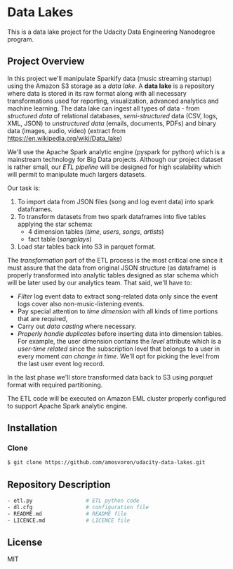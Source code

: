 # Data Lakes
This is a data lake project for the Udacity Data Engineering Nanodegree program.

## Project Overview
In this project we'll manipulate Sparkify data (music streaming startup) using the Amazon S3 storage as a *data lake*. A **data lake** is a repository where data is stored in its raw format along with all necessary transformations used for reporting, visualization, advanced analytics and machine learning. The data lake can ingest all types of data - from *structured data* of relational databases, *semi-structured* data (CSV, logs, XML, JSON) to *unstructured data* (emails, documents, PDFs) and binary data (images, audio, video) (extract from https://en.wikipedia.org/wiki/Data_lake)

We'll use the Apache Spark analytic engine (pyspark for python) which is a mainstream technology for Big Data projects. Although our project dataset is rather small, our *ETL pipeline* will be designed for high scalability which will permit to manipulate much largers datasets.

Our task is:

 1. To import data from JSON files (song and log event data) into spark dataframes.
 2. To transform datasets from two spark dataframes into five tables applying the star schema:
     - 4 dimension tables (*time*, *users*, *songs*, *artists*)
     - fact table (*songplays*)
 3. Load star tables back into S3 in parquet format.

The *transformation* part of the ETL process is the most critical one since it must assure that the data from original JSON structure (as dataframe) is properly transformed into analytic tables designed as star schema which will be later used by our analytics team. That said, we'll have to:

 - *Filter* log event data to extract song-related data only since the event logs cover also non-music-listening events.
 - Pay special attention to *time dimension* with all kinds of time portions that are required,
 - Carry out *data casting* where necessary.
 - *Properly handle duplicates* before inserting data into dimension tables. For example, the user dimension contains the *level* attribute which is a *user-time related* since the subscription level that belongs to a user in every moment *can change in time*. We'll opt for picking the level from the last user event log record. 

In the last phase we'll store transformed data back to S3 using *parquet* format with required partitioning.

The ETL code will be executed on Amazon EML cluster properly configured to support Apache Spark analytic engine.

## Installation
### Clone
```sh
$ git clone https://github.com/amosvoron/udacity-data-lakes.git
```

## Repository Description

```sh  
- etl.py                 # ETL python code
- dl.cfg                 # configuration file
- README.md              # README file
- LICENCE.md             # LICENCE file
```

## License

MIT
